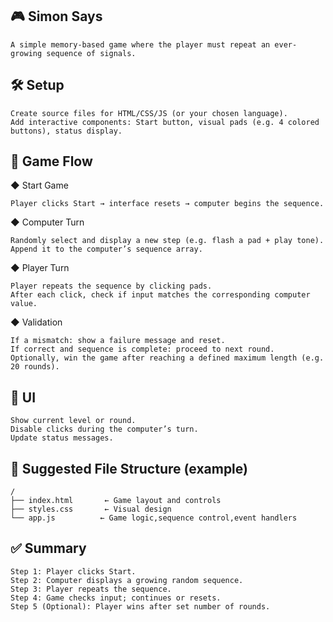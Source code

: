<h2>🎮 Simon Says</h2>

    A simple memory-based game where the player must repeat an ever-growing sequence of signals.

<h2>🛠️ Setup </h2>

    Create source files for HTML/CSS/JS (or your chosen language).
    Add interactive components: Start button, visual pads (e.g. 4 colored buttons), status display.

<h2>🚀 Game Flow </h2>

  ◆ Start Game 

    Player clicks Start → interface resets → computer begins the sequence.

  ◆ Computer Turn

    Randomly select and display a new step (e.g. flash a pad + play tone).
    Append it to the computer’s sequence array.

  ◆ Player Turn

    Player repeats the sequence by clicking pads.
    After each click, check if input matches the corresponding computer value.

  ◆ Validation

    If a mismatch: show a failure message and reset.
    If correct and sequence is complete: proceed to next round.
    Optionally, win the game after reaching a defined maximum length (e.g. 20 rounds).

<h2>🎯 UI  </h2>

    Show current level or round.
    Disable clicks during the computer’s turn.
    Update status messages.


<h2>📂 Suggested File Structure (example)</h2>

    /
    ├── index.html       ← Game layout and controls  
    ├── styles.css       ← Visual design  
    └── app.js          ← Game logic,sequence control,event handlers  
    
<h2>✅ Summary </h2>

    Step 1: Player clicks Start.
    Step 2: Computer displays a growing random sequence.
    Step 3: Player repeats the sequence.
    Step 4: Game checks input; continues or resets.
    Step 5 (Optional): Player wins after set number of rounds.